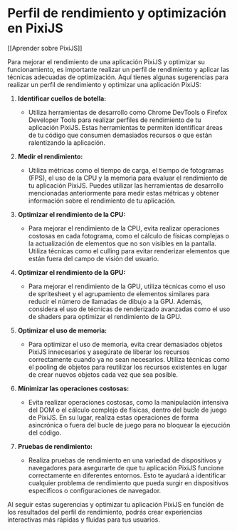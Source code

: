 # Perfil de rendimiento y optimización en PixiJS

[[Aprender sobre PixiJS]]

Para mejorar el rendimiento de una aplicación PixiJS y optimizar su funcionamiento, es importante realizar un perfil de rendimiento y aplicar las técnicas adecuadas de optimización. Aquí tienes algunas sugerencias para realizar un perfil de rendimiento y optimizar una aplicación PixiJS:

1. **Identificar cuellos de botella:**
   - Utiliza herramientas de desarrollo como Chrome DevTools o Firefox Developer Tools para realizar perfiles de rendimiento de tu aplicación PixiJS. Estas herramientas te permiten identificar áreas de tu código que consumen demasiados recursos o que están ralentizando la aplicación.

2. **Medir el rendimiento:**
   - Utiliza métricas como el tiempo de carga, el tiempo de fotogramas (FPS), el uso de la CPU y la memoria para evaluar el rendimiento de tu aplicación PixiJS. Puedes utilizar las herramientas de desarrollo mencionadas anteriormente para medir estas métricas y obtener información sobre el rendimiento de tu aplicación.

3. **Optimizar el rendimiento de la CPU:**
   - Para mejorar el rendimiento de la CPU, evita realizar operaciones costosas en cada fotograma, como el cálculo de físicas complejas o la actualización de elementos que no son visibles en la pantalla. Utiliza técnicas como el culling para evitar renderizar elementos que están fuera del campo de visión del usuario.

4. **Optimizar el rendimiento de la GPU:**
   - Para mejorar el rendimiento de la GPU, utiliza técnicas como el uso de spritesheet y el agrupamiento de elementos similares para reducir el número de llamadas de dibujo a la GPU. Además, considera el uso de técnicas de renderizado avanzadas como el uso de shaders para optimizar el rendimiento de la GPU.

5. **Optimizar el uso de memoria:**
   - Para optimizar el uso de memoria, evita crear demasiados objetos PixiJS innecesarios y asegúrate de liberar los recursos correctamente cuando ya no sean necesarios. Utiliza técnicas como el pooling de objetos para reutilizar los recursos existentes en lugar de crear nuevos objetos cada vez que sea posible.

6. **Minimizar las operaciones costosas:**
   - Evita realizar operaciones costosas, como la manipulación intensiva del DOM o el cálculo complejo de físicas, dentro del bucle de juego de PixiJS. En su lugar, realiza estas operaciones de forma asincrónica o fuera del bucle de juego para no bloquear la ejecución del código.

7. **Pruebas de rendimiento:**
   - Realiza pruebas de rendimiento en una variedad de dispositivos y navegadores para asegurarte de que tu aplicación PixiJS funcione correctamente en diferentes entornos. Esto te ayudará a identificar cualquier problema de rendimiento que pueda surgir en dispositivos específicos o configuraciones de navegador.

Al seguir estas sugerencias y optimizar tu aplicación PixiJS en función de los resultados del perfil de rendimiento, podrás crear experiencias interactivas más rápidas y fluidas para tus usuarios.